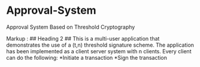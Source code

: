 # Approval-System
Approval System Based on Threshold Cryptography

Markup :  ## Heading 2 ##
This is a multi-user application that demonstrates the use of a (t,n) threshold signature scheme.
The application has been implemented as a client server system with n clients. Every client can do the following:
*Initiate a transaction
*Sign the transaction


